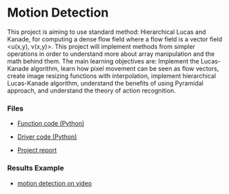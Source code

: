 # Motion Detection

This project is aiming to use standard method: Hierarchical Lucas and Kanade, for computing a dense flow field where a flow field is a vector field <u(x,y), v(x,y)>. This project will implement methods from simpler operations in order to understand more about array manipulation and the math behind them. The main learning objectives are: Implement the Lucas-Kanade algorithm, learn how pixel movement can be seen as flow vectors, create image resizing functions with interpolation, implement hierarchical Lucas-Kanade algorithm, understand the benefits of using Pyramidal approach, and understand the theory of action recognition.

### Files

* [Function code (Python)](https://github.com/chd415/Computer-Version/blob/master/Motion-Detection/ps4.py)

* [Driver code (Python)](https://github.com/chd415/Computer-Version/blob/master/Motion-Detection/experiment.py)

* [Project report](https://github.com/chd415/Computer-Version/blob/master/Motion-Detection/ps4_report.pdf)

### Results Example

* [motion detection on video](https://www.dropbox.com/s/w2qhfkk7lfzcjmt/ar_6-a-ps4-my-video.mp4?dl=0)

